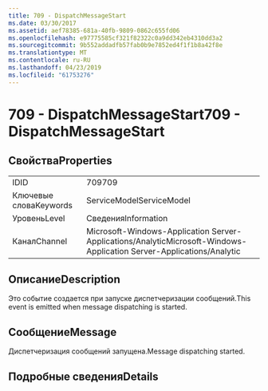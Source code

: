 ```yaml
---
title: 709 - DispatchMessageStart
ms.date: 03/30/2017
ms.assetid: aef78385-681a-40fb-9809-0862c655fd06
ms.openlocfilehash: e97775585cf321f82322c0a9dd342eb4310dd3a2
ms.sourcegitcommit: 9b552addadfb57fab0b9e7852ed4f1f1b8a42f8e
ms.translationtype: MT
ms.contentlocale: ru-RU
ms.lasthandoff: 04/23/2019
ms.locfileid: "61753276"
---
```

# <a name="709---dispatchmessagestart"></a><span data-ttu-id="68089-102">709 - DispatchMessageStart</span><span class="sxs-lookup"><span data-stu-id="68089-102">709 - DispatchMessageStart</span></span>
## <a name="properties"></a><span data-ttu-id="68089-103">Свойства</span><span class="sxs-lookup"><span data-stu-id="68089-103">Properties</span></span>  
  
|||  
|-|-|  
|<span data-ttu-id="68089-104">ID</span><span class="sxs-lookup"><span data-stu-id="68089-104">ID</span></span>|<span data-ttu-id="68089-105">709</span><span class="sxs-lookup"><span data-stu-id="68089-105">709</span></span>|  
|<span data-ttu-id="68089-106">Ключевые слова</span><span class="sxs-lookup"><span data-stu-id="68089-106">Keywords</span></span>|<span data-ttu-id="68089-107">ServiceModel</span><span class="sxs-lookup"><span data-stu-id="68089-107">ServiceModel</span></span>|  
|<span data-ttu-id="68089-108">Уровень</span><span class="sxs-lookup"><span data-stu-id="68089-108">Level</span></span>|<span data-ttu-id="68089-109">Сведения</span><span class="sxs-lookup"><span data-stu-id="68089-109">Information</span></span>|  
|<span data-ttu-id="68089-110">Канал</span><span class="sxs-lookup"><span data-stu-id="68089-110">Channel</span></span>|<span data-ttu-id="68089-111">Microsoft-Windows-Application Server-Applications/Analytic</span><span class="sxs-lookup"><span data-stu-id="68089-111">Microsoft-Windows-Application Server-Applications/Analytic</span></span>|  
  
## <a name="description"></a><span data-ttu-id="68089-112">Описание</span><span class="sxs-lookup"><span data-stu-id="68089-112">Description</span></span>  
 <span data-ttu-id="68089-113">Это событие создается при запуске диспетчеризации сообщений.</span><span class="sxs-lookup"><span data-stu-id="68089-113">This event is emitted when message dispatching is started.</span></span>  
  
## <a name="message"></a><span data-ttu-id="68089-114">Сообщение</span><span class="sxs-lookup"><span data-stu-id="68089-114">Message</span></span>  
 <span data-ttu-id="68089-115">Диспетчеризация сообщений запущена.</span><span class="sxs-lookup"><span data-stu-id="68089-115">Message dispatching started.</span></span>  
  
## <a name="details"></a><span data-ttu-id="68089-116">Подробные сведения</span><span class="sxs-lookup"><span data-stu-id="68089-116">Details</span></span>
